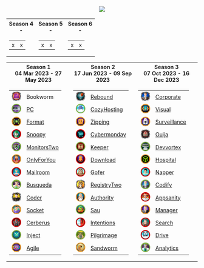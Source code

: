 <p align="center">
<img src="https://media2.giphy.com/media/v1.Y2lkPTc5MGI3NjExc3Rma2cwdTY0Y2FwcTVmZW9md2NpcjV5bG8zM3Iyc29tenl0ejd3dSZlcD12MV9pbnRlcm5hbF9naWZfYnlfaWQmY3Q9cw/V9OsQgyaVeJ9Rxf0jH/giphy.webp" class="centerAlign" style="width:30%">
</p>



<div align="center">

<table>
<tr>
  <th>Season 4 <br> - </th>
  <th>Season 5 <br> - </th>
  <th>Season 6 <br> - </th>
</tr>
<tr>
<td>
  
| | |
| ------------- | ------------- |
| x | x | 

</td>

<td>
  
| | |
| ------------- | ------------- |
| x | x | 

</td>

<td>
  
| | |
| ------------- | ------------- |
| x | x | 

</td>
</tr>
</table>



<table>
<tr>
  <th>Season 1 <br>04 Mar 2023 - 27 May 2023</th>
  <th>Season 2 <br>17 Jun 2023 - 09 Sep 2023 </th>
  <th>Season 3 <br>07 Oct 2023  - 16 Dec 2023  </th>
</tr>
<tr>
<td>
  
| | |
| ------------- | ------------- |
| <img src="icons/s1/f0c89af6ee134e1b432d95e4528cf0cd.png" height="25px" width="25px">  | Bookworm | 
| <img src="icons/s1/6d08e5f1919c77c0497213377f635e08.png" height="25px" width="25px"> | [PC](https://github.com/purplestormctf/Writeups/blob/main/htb/machines/pc/pc_writeup.md) |
| <img src="icons/s1/acdbb2202a5db5ed5103524fb80cf9cd.png" height="25px" width="25px"> | [Format]() |
| <img src="icons/s1/dad63a6e9acecb328beab54e35644220.png" height="25px" width="25px"> | [Snoopy]() |
| <img src="icons/s1/b55987f8ef9a42df2ad4b4c096e3824d.png" height="25px" width="25px"> | [MonitorsTwo]() |
| <img src="icons/s1/5147467f5bb0d84eff614fd4ef2f7c23.png" height="25px" width="25px"> | [OnlyForYou]() |
| <img src="icons/s1/2d055b1ccac1cebea1cb624e77ab4ded.png" height="25px" width="25px"> | [Mailroom]() |
| <img src="icons/s1/a6942ab57b6a79f71240420442027334.png" height="25px" width="25px"> | [Busqueda]() |
| <img src="icons/s1/30fc6acef9d23aa9fd71277123c64f24.png" height="25px" width="25px"> | [Coder]() |
| <img src="icons/s1/9a73cabc03399aaac0640a0148e3a371.png" height="25px" width="25px"> | [Socket]() |
| <img src="icons/s1/0ec0d1f3e6e5f8602892e310c28079e6.png" height="25px" width="25px"> | [Cerberus]() |
| <img src="icons/s1/285ba8819710b6ae1f67bc0e5914ffd9.png" height="25px" width="25px"> | [Inject]() |
| <img src="icons/s1/8fa064016362fbfce91b5de54b7e7f7e.webp" height="25px" width="25px"> | [Agile]() |
</td>

<td>
  
| | |
| ------------- | ------------- |
| <img src="icons/s2/2ad5dcb2fb97e40f5e88a0d6fc569bdd.png" height="25px" width="25px"> | [Rebound]() |
| <img src="icons/s2/eaed7cd01e84ef5c6ec7d949d1d61110.png" height="25px" width="25px"> | [CozyHosting]() |
| <img src="icons/s2/03e875ef2a39c9a2bd7538b3cfcd9b8a.png" height="25px" width="25px"> | [Zipping]() |
| <img src="icons/s2/38a821c5dd3aa320904bb4b068601e9b.png" height="25px" width="25px"> | [Cybermonday]() |
| <img src="icons/s2/b56a5742b99e2568fa167765b1323370.png" height="25px" width="25px"> | [Keeper]() |
| <img src="icons/s2/524874d3b6fc2574ee2f6293f2bff5de.png" height="25px" width="25px"> | [Download]() |
| <img src="icons/s2/b17f988091019d5cb2d398db061eb732.png" height="25px" width="25px"> | [Gofer]() |
| <img src="icons/s2/a7f6d497c768ff770389b00e31150652.webp" height="25px" width="25px"> | [RegistryTwo]() |
| <img src="icons/s2/e6257bbacb2ddd56f5703bb61eadd8cb.png" height="25px" width="25px"> | [Authority]() |
| <img src="icons/s2/1ea2980b9dc2d11cf6a3f82f10ba8702.png" height="25px" width="25px"> | [Sau]() |
| <img src="icons/s2/f51a05c5eceb08937686766c1b7de0cc.png" height="25px" width="25px"> | [Intentions]() |
| <img src="icons/s2/33632db6c1f4323a58452d8fcfc7eee0.png" height="25px" width="25px"> | [Pilgrimage]() |
| <img src="icons/s2/93c53cc1fc0284e5d9d74a565a8b9bf0.png" height="25px" width="25px"> | [Sandworm]() |
  
</td>

<td>
  
| | |
| ------------- | ------------- |
| <img src="icons/s3/380bc40d3a6bd3ba99da465177e8593e.webp" height="25px" width="25px"> | [Corporate]() |
| <img src="icons/s3/a75ac8ed04e6e728547538bfa41cfc68.png" height="25px" width="25px"> | [Visual]() |
| <img src="icons/s3/d2ddffcb2eced6a4d5486dc99d440d1a.png" height="25px" width="25px"> | [Surveillance]() |
| <img src="icons/s3/50788eb40c2464d6554a3cb15bd2e301.png" height="25px" width="25px"> | [Ouija]() |
| <img src="icons/s3/2565d292772abc4a2d774117cf4d36ff.png" height="25px" width="25px"> | [Devvortex]() |
| <img src="icons/s3/e980d18b909fa0ba8f519cf9777fd413.png" height="25px" width="25px"> | [Hospital]() |
| <img src="icons/s3/e936dbb185607fb8957679b26b0a0930.webp" height="25px" width="25px"> | [Napper]() |
| <img src="icons/s3/57b977ea744af01a5454c8643a850e59.png" height="25px" width="25px"> | [Codify]() |
| <img src="icons/s3/3637f8cd2b3850f40cb6d16b7c39d43b.png" height="25px" width="25px"> | [Appsanity]() |
| <img src="icons/s3/5ca8f0c721a9eca6f1aeb9ff4b4bac60.png" height="25px" width="25px"> | [Manager]() |
| <img src="icons/s3/03cea0fc2ebc50151c0dfa9e375e3ded.png" height="25px" width="25px"> | [Search]() |
| <img src="icons/s3/69894bcbc09fb85054b71bdc805f86bc.png" height="25px" width="25px"> | [Drive]() |
| <img src="icons/s3/f86fcf4c1cfcc690b43f43e100f89718.png" height="25px" width="25px"> | [Analytics]() |


</td>
</tr>
</table>

</div>
